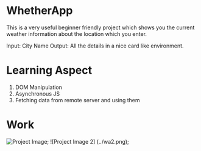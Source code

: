 # WhetherApp

This is a very useful beginner friendly project which shows you the current weather information about the 
location which you enter. 

Input: City Name
Output: All the details in a nice card like environment.

# Learning Aspect

1. DOM Manipulation
2. Asynchronous JS
3. Fetching data from remote server and using them

# Work 

![Project Image](../wa1.png);
![Project Image 2] (../wa2.png);
